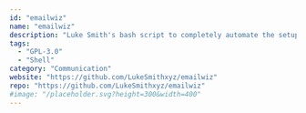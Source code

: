 ```yaml
---
id: "emailwiz"
name: "emailwiz"
description: "Luke Smith's bash script to completely automate the setup of a Postfix/Dovecot/SpamAssassin/OpenDKIM server on debian."
tags:
  - "GPL-3.0"
  - "Shell"
category: "Communication"
website: "https://github.com/LukeSmithxyz/emailwiz"
repo: "https://github.com/LukeSmithxyz/emailwiz"
#image: "/placeholder.svg?height=300&width=400"
---
```


